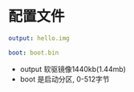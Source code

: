 # 配置文件

```yaml
output: hello.img

boot: boot.bin
```

* output 软驱镜像1440kb(1.44mb)
* boot 是启动分区, 0-512字节